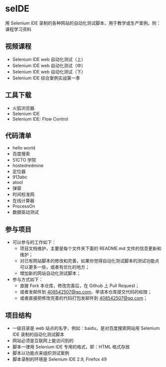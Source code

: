 # seIDE

用 Selenium IDE 录制的各种网站的自动化测试脚本，用于教学或生产案例。附：课程学习资料

## 视频课程
- Selenium IDE web 自动化测试（上）  
- Selenium IDE web 自动化测试（中）  
- Selenium IDE web 自动化测试（下）  
- Selenium IDE 综合案例实战第一季  

## 工具下载
- 火狐浏览器  
- Selenium IDE  
- Selenium IDE: Flow Control  

## 代码清单
- hello world
- 百度搜索
- 51CTO 学院
- hostedredmine
- 定位器
- 913abc
- atool
- 弹窗
- 时间校准网
- 在线计算器
- ProcessOn
- 数据驱动测试

## 参与项目
- 可以参与的工作如下：
  - 项目文档维护，主要是每个文件夹下面的 README.md 文件的信息更新和维护；
  - 对已有网站脚本的修改和完善，如果你觉得自动化测试脚本的测试功能点可以更多一些，或者有优化的地方；
  - 增加新的网站自动化测试脚本；
- 参与方式如下：
  - 直接 Fork 本仓库，修改完善后，在 Github 上 Pull Request；
  - 或者发邮件到 408542507@qq.com，申请本仓库提交代码的权限；
  - 或者直接把修改完善的代码打包发邮件到 408542507@qq.com；

## 项目结构
- 一级目录是 web 站点的名字，例如：baidu，是对百度搜索网站用 Selenium IDE 录制的自动化测试脚本
- 网站必须是互联网上能访问到的
- 脚本一律用 Selenium IDE 专用的格式，即：HTML 格式存放
- 脚本以功能点来组织测试案例
- 脚本录制的环境是 Selenium IDE 2.9, Firefox 49